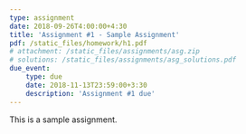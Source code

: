 ```yaml
---
type: assignment
date: 2018-09-26T4:00:00+4:30
title: 'Assignment #1 - Sample Assignment'
pdf: /static_files/homework/h1.pdf
# attachment: /static_files/assignments/asg.zip
# solutions: /static_files/assignments/asg_solutions.pdf
due_event: 
    type: due
    date: 2018-11-13T23:59:00+3:30
    description: 'Assignment #1 due'
---
```


This is a sample assignment.
